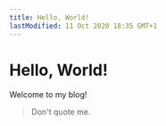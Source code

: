 ```yaml
---
title: Hello, World!
lastModified: 11 Oct 2020 18:35 GMT+1
---
```


# Hello, World!

Welcome to my blog!

> Don't quote me.